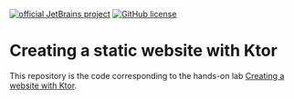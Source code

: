 [![official JetBrains project](https://jb.gg/badges/official.svg)](https://confluence.jetbrains.com/display/ALL/JetBrains+on+GitHub)
[![GitHub license](https://img.shields.io/badge/license-Apache%20License%202.0-blue.svg?style=flat)](https://www.apache.org/licenses/LICENSE-2.0)


# Creating a static website with Ktor

This repository is the code corresponding to the hands-on lab [Creating a website with Ktor](https://play.kotlinlang.org/hands-on/Creating%20a%20website%20with%20ktor/01_Introduction). 
